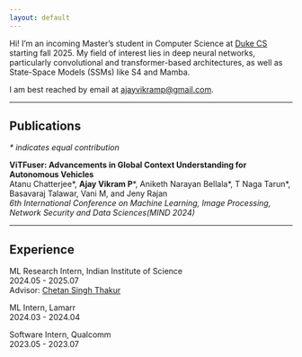```yaml
---
layout: default
---
```


<!-- ## About Me -->
<a id="about-me"></a>
Hi! I’m an incoming Master’s student in Computer Science at [Duke CS](https://cs.duke.edu/) starting fall 2025. My field of interest lies in deep neural networks, particularly convolutional and transformer-based architectures, as well as State-Space Models (SSMs) like S4 and Mamba.

I am best reached by email at [ajayvikramp@gmail.com](mailto:ajayvikramp@gmail.com).

------------

## Publications
*\* indicates equal contribution*

**ViTFuser: Advancements in Global Context Understanding for Autonomous Vehicles** \
Atanu Chatterjee\*, **Ajay Vikram P**\*, Aniketh Narayan Bellala\*, T Naga Tarun\*, Basavaraj Talawar, Vani M, and Jeny Rajan \
*6th International Conference on Machine Learning, Image Processing, Network Security and Data Sciences(MIND 2024)* 

------------


## Experience

ML Research Intern, Indian Institute of Science \
2024.05 - 2025.07 \
Advisor: [Chetan Singh Thakur](https://labs.dese.iisc.ac.in/neuronics/people/)

ML Intern, Lamarr\
2024.03 - 2024.04

Software Intern, Qualcomm\
2023.05 - 2023.07 
